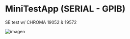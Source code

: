 # MiniTestApp (SERIAL - GPIB)
 SE test w/ CHROMA 19052 & 19572
 
![imagen](https://github.com/rnt-code/MiniTestApp-serial-gpib-/assets/51080618/1efb2636-2e35-4f8a-b029-3fe8298d2da4)
